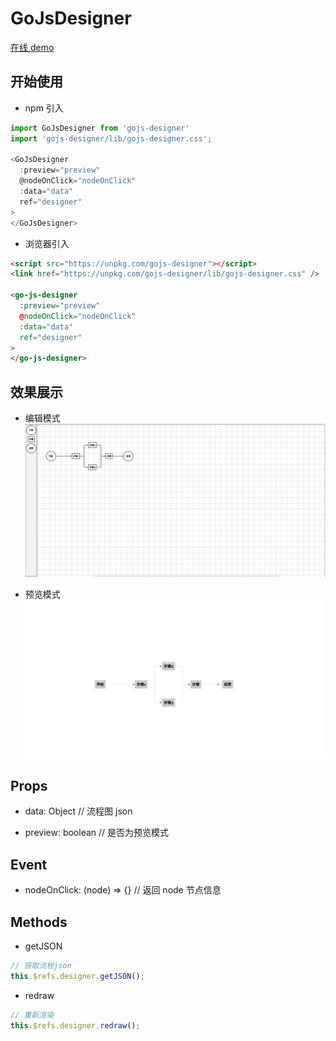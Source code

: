 # GoJsDesigner

[在线 demo](https://codepen.io/boboooooo/pen/VwKgNqM)

## 开始使用

- npm 引入

```javascript
import GoJsDesigner from 'gojs-designer'
import 'gojs-designer/lib/gojs-designer.css';

<GoJsDesigner
  :preview="preview"
  @nodeOnClick="nodeOnClick"
  :data="data"
  ref="designer"
>
</GoJsDesigner>
```

- 浏览器引入

```html
<script src="https://unpkg.com/gojs-designer"></script>
<link href="https://unpkg.com/gojs-designer/lib/gojs-designer.css" />

<go-js-designer
  :preview="preview"
  @nodeOnClick="nodeOnClick"
  :data="data"
  ref="designer"
>
</go-js-designer>
```

## 效果展示

- 编辑模式
  ![](./assets/demo1.png)

- 预览模式
  ![](./assets/demo2.png)

## Props

- data: Object // 流程图 json

- preview: boolean // 是否为预览模式

## Event

- nodeOnClick: (node) => {} // 返回 node 节点信息

## Methods

- getJSON

```javascript
// 获取流程json
this.$refs.designer.getJSON();
```

- redraw

```javascript
// 重新渲染
this.$refs.designer.redraw();
```
